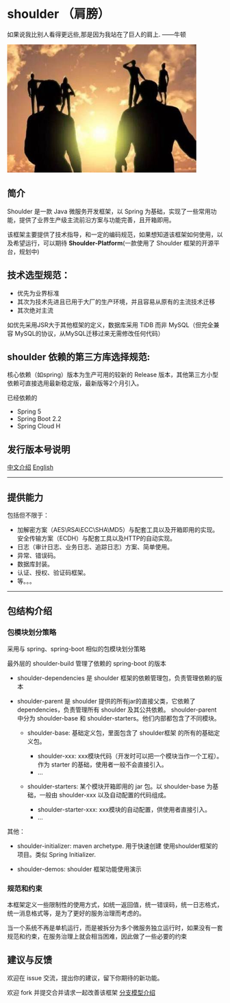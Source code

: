 # shoulder （肩膀）
如果说我比别人看得更远些,那是因为我站在了巨人的肩上. ——牛顿

![LOGO](doc/img/logo.jpg)

## 简介

Shoulder 是一款 Java 微服务开发框架，以 Spring 为基础，实现了一些常用功能，提供了业界生产级主流前沿方案与功能完善，且开箱即用。

该框架主要提供了技术指导，和一定的编码规范，如果想知道该框架如何使用，以及希望运行，可以期待 **Shoulder-Platform**(一款使用了 Shoulder 框架的开源平台，规划中)

## 技术选型规范：
- 优先为业界标准
- 其次为技术先进且已用于大厂的生产环境，并且容易从原有的主流技术迁移
- 其次绝对主流

如优先采用JSR大于其他框架的定义，数据库采用 TiDB 而非 MySQL（但完全兼容 MySQL的协议，从MySQL迁移过来无需修改任何代码）

## shoulder 依赖的第三方库选择规范:
核心依赖（如spring）版本为生产可用的较新的 Release 版本，其他第三方小型依赖可直接选用最新稳定版，最新版等2个月引入。

已经依赖的

- Spring 5
- Spring Boot 2.2
- Spring Cloud H

## 发行版本号说明
[中文介绍](https://semver.org/lang/zh-CN)
[English](https://semver.org)

---

## 提供能力
包括但不限于：
- 加解密方案（AES\RSA\ECC\SHA\MD5）与配套工具以及开箱即用的实现。安全传输方案（ECDH）与配套工具以及HTTP的自动实现。
- 日志（审计日志、业务日志、追踪日志）方案、简单使用。
- 异常、错误码。
- 数据库封装。
- 认证、授权、验证码框架。
- 等。。。 


---

## 包结构介绍

### 包模块划分策略

采用与 spring、spring-boot 相似的包模块划分策略

最外层的 shoulder-build 管理了依赖的 spring-boot 的版本

- shoulder-dependencies 是 shoulder 框架的依赖管理包，负责管理依赖的版本

- shoulder-parent 是 shoulder 提供的所有jar的直接父类，它依赖了dependencies，负责管理所有 shoulder 及其公共依赖。
shoulder-parent 中分为 shoulder-base 和 shoulder-starters。他们内部都包含了不同模块。

    - shoulder-base: 基础定义包，里面包含了 shoulder框架 的所有的基础定义包。
        - shoulder-xxx: xxx模块代码（开发时可以把一个模块当作一个工程）。作为 starter 的基础，使用者一般不会直接引入。
        - ...
        
    - shoulder-starters: 某个模块开箱即用的 jar 包。以 shoulder-base 为基础，一般由 shoulder-xxx 以及自动配置的代码组成。
        - shoulder-starter-xxx: xxx模块的自动配置，供使用者直接引入。
        - ...
 
 其他：
 - shoulder-initializer: maven archetype. 用于快速创建 使用shoulder框架的项目。类似 Spring Initializer.

 - shoulder-demos: shoulder 框架功能使用演示


### 规范和约束

本框架定义一些限制性的使用方式，如统一返回值，统一错误码，统一日志格式，统一消息格式等，是为了更好的服务治理而考虑的。

当一个系统不再是单机运行，而是被拆分为多个微服务独立运行时，如果没有一套规范和约束，在服务治理上就会相当困难，因此做了一些必要的约束


## 建议与反馈

欢迎在 issue 交流，提出你的建议，留下你期待的新功能。

欢迎 fork 并提交合并请求一起改善该框架 [分支模型介绍](INFO.MD)

